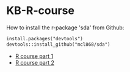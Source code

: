 # KB-R-course

How to install the r-package 'sda' from Github:
```markdown
install.packages("devtools")
devtools::install_github("mcl868/sda")
```

- [R course part 1](https://mcl868.github.io/causalinmisdata/)
- [R course part 2](https://mcl868.github.io/causalinmisdata/)

